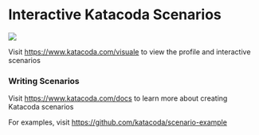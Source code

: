 # Interactive Katacoda Scenarios

[![](http://shields.katacoda.com/katacoda/visuale/count.svg)](https://www.katacoda.com/visuale "Get your profile on Katacoda.com")

Visit https://www.katacoda.com/visuale to view the profile and interactive scenarios

### Writing Scenarios
Visit https://www.katacoda.com/docs to learn more about creating Katacoda scenarios

For examples, visit https://github.com/katacoda/scenario-example

